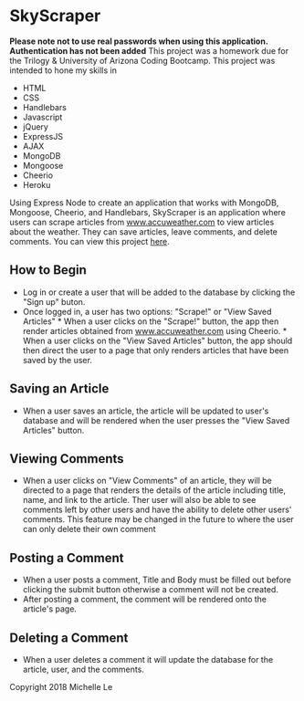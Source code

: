 # SkyScraper
**Please note not to use real passwords when using this application. Authentication has not been added**
This project was a homework due for the Trilogy & University of Arizona Coding Bootcamp. This project was intended to hone my skills in
 * HTML
 * CSS
 * Handlebars
 * Javascript
 * jQuery
 * ExpressJS
 * AJAX
 * MongoDB
 * Mongoose
 * Cheerio
 * Heroku

Using Express Node to create an application that works with MongoDB, Mongoose, Cheerio, and Handlebars, SkyScraper is an application where users can scrape articles from www.accuweather.com to view articles about the weather. They can save articles, leave comments, and delete comments. You can view this project [here](https://powerful-shore-41576.herokuapp.com/).

## How to Begin
 * Log in or create a user that will be added to the database by clicking the "Sign up" buton.
 * Once logged in, a user has two options: "Scrape!" or "View Saved Articles"
 		* When a user clicks on the "Scrape!" button, the app then render articles obtained from www.accuweather.com using Cheerio.
 		* When a user clicks on the "View Saved Articles" button, the app should then direct the user to a page that only renders articles that have been saved by the user.

## Saving an Article
 * When a user saves an article, the article will be updated to user's database and will be rendered when the user presses the "View Saved Articles" button.

## Viewing Comments
 * When a user clicks on "View Comments" of an article, they will be directed to a page that renders the details of the article including title, name, and link to the article. Ther user will also be able to see comments left by other users and have the ability to delete other users' comments. This feature may be changed in the future to where the user can only delete their own comment

## Posting a Comment
 * When a user posts a comment, Title and Body must be filled out before clicking the submit button otherwise a comment will not be created.
 * After posting a comment, the comment will be rendered onto the article's page.

## Deleting a Comment
 * When a user deletes a comment it will update the database for the article, user, and the comments. 

 Copyright 2018 Michelle Le

